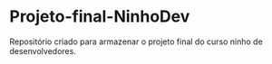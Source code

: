 # Projeto-final-NinhoDev
Repositório criado para armazenar o projeto final do curso ninho de desenvolvedores. 
